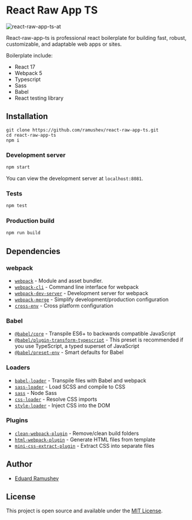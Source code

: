 # React Raw App TS
![react-raw-app-ts-at](https://user-images.githubusercontent.com/77093538/155588516-7252d796-f85a-4472-839b-800a249e09f5.png)

React-raw-app-ts is professional react boilerplate for building fast, robust, customizable, and adaptable web apps or sites.

Boilerplate include:
- React 17
- Webpack 5
- Typescript
- Sass
- Babel
- React testing library

## Installation

```
git clone https://github.com/ramushev/react-raw-app-ts.git
cd react-raw-app-ts
npm i
```
### Development server

```bash
npm start
```

You can view the development server at `localhost:8081`.

### Tests

```bash
npm test
```

### Production build

```bash
npm run build
```

## Dependencies

### webpack

- [`webpack`](https://github.com/webpack/webpack) - Module and asset bundler.
- [`webpack-cli`](https://github.com/webpack/webpack-cli) - Command line interface for webpack
- [`webpack-dev-server`](https://github.com/webpack/webpack-dev-server) - Development server for webpack
- [`webpack-merge`](https://github.com/survivejs/webpack-merge) - Simplify development/production configuration
- [`cross-env`](https://github.com/kentcdodds/cross-env) - Cross platform configuration

### Babel

- [`@babel/core`](https://www.npmjs.com/package/@babel/core) - Transpile ES6+ to backwards compatible JavaScript
- [`@babel/plugin-transform-typescript`](https://babeljs.io/docs/en/babel-preset-typescript) - This preset is recommended if you use TypeScript, a typed superset of JavaScript
- [`@babel/preset-env`](https://babeljs.io/docs/en/babel-preset-env) - Smart defaults for Babel

### Loaders

- [`babel-loader`](https://webpack.js.org/loaders/babel-loader/) - Transpile files with Babel and webpack
- [`sass-loader`](https://webpack.js.org/loaders/sass-loader/) - Load SCSS and compile to CSS
- [`sass`](https://www.npmjs.com/package/sass) - Node Sass
- [`css-loader`](https://webpack.js.org/loaders/css-loader/) - Resolve CSS imports
- [`style-loader`](https://webpack.js.org/loaders/style-loader/) - Inject CSS into the DOM

### Plugins

- [`clean-webpack-plugin`](https://github.com/johnagan/clean-webpack-plugin) - Remove/clean build folders
- [`html-webpack-plugin`](https://github.com/jantimon/html-webpack-plugin) - Generate HTML files from template
- [`mini-css-extract-plugin`](https://github.com/webpack-contrib/mini-css-extract-plugin) - Extract CSS into separate files

## Author

- [Eduard Ramushev](https://github.com/ramushev)

## License

This project is open source and available under the [MIT License](LICENSE).

